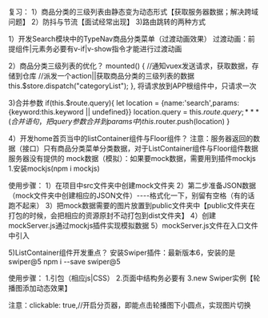 
复习：
1）商品分类的三级列表由静态变为动态形式【获取服务器数据；解决跨域问题】
2）防抖与节流【面试经常出现】
3)路由跳转的两种方式

1）开发Search模块中的TypeNav商品分类菜单（过渡动画效果）
过渡动画：前提组件|元素务必要有v-if|v-show指令才能进行过渡动画

2）商品分类三级列表的优化？
  mounted() {
    //通知vuex发送请求，获取数据，存储到仓库
    //派发一个action||获取商品分类的三级列表的数据
    this.$store.dispatch("categoryList");
  },
将请求放到APP根组件中，只请求一次

3)合并参数
  if(this.$route.query){
          let location = {name:'search',params:{keyword:this.keyword || undefined}}
          location.query = this.$route.query;  ***(合并语句，把query参数合并到params中)
          this.$router.push(location)
        }

4）开发home首页当中的listContainer组件与Floor组件？
  注意：服务器返回的数据（接口）只有商品分类菜单分类数据，对于ListContainer组件与Floor组件数据服务器没有提供的
  mock数据（模拟）：如果要mock数据，需要用到插件mockjs
  1.安装mockjs(npm i mockjs)

  使用步骤：
  1）在项目中src文件夹中创建mock文件夹
  2）第二步准备JSON数据（mock文件夹中创建相应的JSON文件）----格式化一下，别留有空格（有的话跑不起来）
  3）把mock数据需要的图片放置到public文件夹中【public文件夹在打包的时候，会把相应的资源原封不动打包到dist文件夹】
  4）创建mockServer.js通过mockjs插件实现模拟数据
  5）mockServer.js文件在入口文件中引入

5)ListContainer组件开发重点？
  安装Swiper插件：最新版本6，安装的是swiper@5
  npm i --save swiper@5

  使用步骤：
  1.引包（相应js|CSS）
  2.页面中结构务必要有
  3.new Swiper实例【轮播图添加动态效果】

  注意：clickable: true,//开启分页器，即能点击轮播图下小圆点，实现图片切换
  